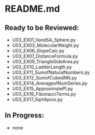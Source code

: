 # README.md
## Ready to be Reviewed:
* U03_EX01_VandSA_Sphere.py
* U03_EX03_MolecularWeight.py
* U03_EX06_SlopeCalc.py
* U03_EX07_DistanceFormula.py
* U03_EX09_TriangleSideArea.py
* U03_EX10_LadderLength.py
* U03_EX11_SumofNaturalNumbers.py
* U03_EX12_SumofCubedNN.py
* U03_EX14_AverageofNumSeries.py
* U03_EX15_ApproximatePI.py
* U03_EX16_FibonacciTerms.py
* U03_EX17_SqrtAprox.py

## In Progress:
* none